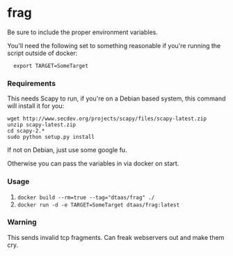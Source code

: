 # frag

Be sure to include the proper environment variables.

You'll need the following set to something reasonable if you're running the script outside of docker:
```  
  export TARGET=SomeTarget
```
### Requirements
This needs Scapy to run, if you're on a Debian based system, this command will install it for you:  

```shell
wget http://www.secdev.org/projects/scapy/files/scapy-latest.zip
unzip scapy-latest.zip
cd scapy-2.*
sudo python setup.py install
```

If not on Debian, just use some google fu.

Otherwise you can pass the variables in via docker on start.
### Usage
1. `docker build --rm=true --tag="dtaas/frag" ./`
2. `docker run -d -e TARGET=SomeTarget dtaas/frag:latest`

### Warning
This sends invalid tcp fragments. Can freak webservers out and make them cry.
